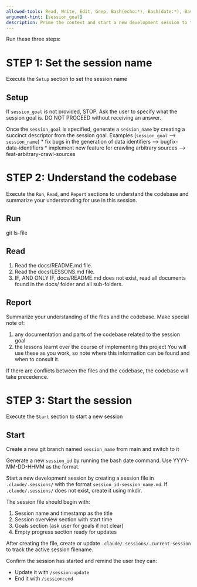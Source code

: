 ```yaml
---
allowed-tools: Read, Write, Edit, Grep, Bash(echo:*), Bash(date:*), Bash(git checkout:*)
argument-hint: [session_goal]
description: Prime the context and start a new development session to track work progress
---
```


<!-- Some parts of this command are specific to Claude Code,
especially folder locations, front matter, and argument passing.
Modify as needed if using with other coding agents. -->


Run these three steps:

# STEP 1: Set the session name
Execute the `Setup` section to set the session name

## Setup

If `session_goal` is not provided, STOP.
Ask the user to specify what the session goal is. DO NOT PROCEED without receiving an answer.

Once the `session_goal` is specified, generate a `session_name` by creating a succinct descriptor from the session goal.
Examples (`session_goal` --> `session_name`)
	* fix bugs in the generation of data identifiers --> bugfix-data-identifiers
	* implement new feature for crawling arbitrary sources --> feat-arbitrary-crawl-sources



# STEP 2: Understand the codebase
Execute the `Run`, `Read`, and `Report` sections to understand the codebase and summarize your understanding for use in this session.

## Run

git ls-file

## Read

1. Read the docs/README.md file.
2. Read the docs/LESSONS.md file.
3. IF, AND ONLY IF, docs/README.md does not exist, read all documents found in the docs/ folder and all sub-folders.

## Report

Summarize your understanding of the files and the codebase. Make special note of:
1. any documentation and parts of the codebase related to the session goal
2. the lessons learnt over the course of implementing this project
You will use these as you work, so note where this information can be found and when to consult it.

If there are conflicts between the files and the codebase, the codebase will take precedence.


# STEP 3: Start the session
Execute the `Start` section to start a new session

## Start

Create a new git branch named `session_name` from main and switch to it

Generate a new `session_id` by running the bash date command. Use YYYY-MM-DD-HHMM as the format.

Start a new development session by creating a session file in `.claude/.sessions/` with the format `session_id-session_name.md`.
If `.claude/.sessions/` does not exist, create it using mkdir.

The session file should begin with:
1. Session name and timestamp as the title
2. Session overview section with start time
3. Goals section (ask user for goals if not clear)
4. Empty progress section ready for updates

After creating the file, create or update `.claude/.sessions/.current-session` to track the active session filename.

Confirm the session has started and remind the user they can:
- Update it with `/session:update`
- End it with `/session:end`
